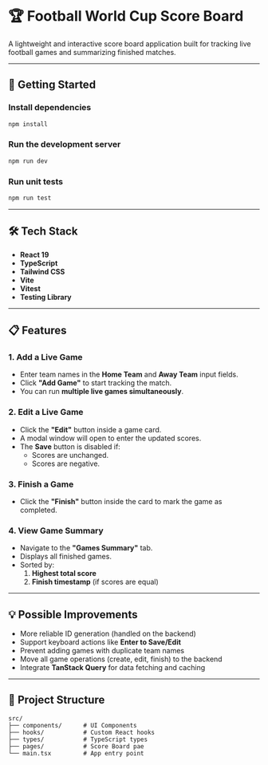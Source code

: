 # 🏆 Football World Cup Score Board

A lightweight and interactive score board application built for tracking live football games and summarizing finished matches.

---

## 🚀 Getting Started

### Install dependencies

```bash
npm install
```

### Run the development server

```bash
npm run dev
```

### Run unit tests

```bash
npm run test
```

---

## 🛠 Tech Stack

- **React 19**
- **TypeScript**
- **Tailwind CSS**
- **Vite**
- **Vitest**
- **Testing Library**

---

## 📋 Features

### 1. Add a Live Game

- Enter team names in the **Home Team** and **Away Team** input fields.
- Click **"Add Game"** to start tracking the match.
- You can run **multiple live games simultaneously**.

### 2. Edit a Live Game

- Click the **"Edit"** button inside a game card.
- A modal window will open to enter the updated scores.
- The **Save** button is disabled if:
  - Scores are unchanged.
  - Scores are negative.

### 3. Finish a Game

- Click the **"Finish"** button inside the card to mark the game as completed.

### 4. View Game Summary

- Navigate to the **"Games Summary"** tab.
- Displays all finished games.
- Sorted by:
  1. **Highest total score**
  2. **Finish timestamp** (if scores are equal)

---

## 💡 Possible Improvements

- More reliable ID generation (handled on the backend)
- Support keyboard actions like **Enter to Save/Edit**
- Prevent adding games with duplicate team names
- Move all game operations (create, edit, finish) to the backend
- Integrate **TanStack Query** for data fetching and caching

---

## 📁 Project Structure

```
src/
├── components/      # UI Components
├── hooks/           # Custom React hooks
├── types/           # TypeScript types
├── pages/           # Score Board pae
└── main.tsx         # App entry point
```
